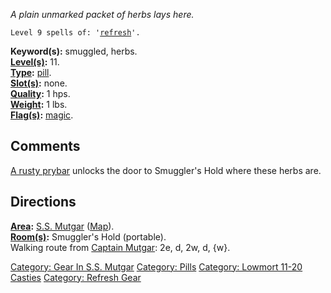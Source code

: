 *A plain unmarked packet of herbs lays here.*

`Level 9 spells of: '`[`refresh`](Refresh "wikilink")`'.`

**Keyword(s):** smuggled, herbs.  
**[Level(s)](Object_Level "wikilink"):** 11.  
**[Type](:Category:_Object_Types "wikilink"):**
[pill](:Category:_Pills "wikilink").  
**[Slot(s)](Object_Slots "wikilink"):** none.  
**[Quality](Object_Quality "wikilink"):** 1 hps.  
**[Weight](Object_Weight "wikilink"):** 1 lbs.  
**[Flag(s)](:Category:_Object_Flags "wikilink"):**
[magic](Magic_Flag "wikilink").  

## Comments

[A rusty prybar](Rusty_Prybar "wikilink") unlocks the door to Smuggler's
Hold where these herbs are.

## Directions

**[Area](:Category:_Areas "wikilink"):** [S.S.
Mutgar](:Category:_S.S._Mutgar "wikilink")
([Map](S.S._Mutgar_Map "wikilink")).  
**[Room(s)](:Category:_Rooms "wikilink"):** Smuggler's Hold
(portable).  
Walking route from [Captain Mutgar](Captain_Mutgar "wikilink"): 2e, d,
2w, d, {w}.

[Category: Gear In S.S.
Mutgar](Category:_Gear_In_S.S._Mutgar "wikilink") [Category:
Pills](Category:_Pills "wikilink") [Category: Lowmort 11-20
Casties](Category:_Lowmort_11-20_Casties "wikilink") [Category: Refresh
Gear](Category:_Refresh_Gear "wikilink")
